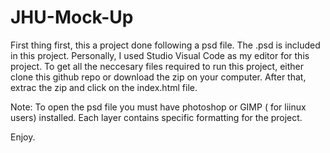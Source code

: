 # JHU-Mock-Up

First thing first, this a project done following a psd file. The .psd is included in this project. 
Personally, I used Studio Visual Code as my editor for this project. To get all the neccesary files required to run this project, either
clone this github repo or download the zip on your computer. After that, extrac the zip and click on the index.html file.


Note: To open the psd file you must have photoshop or GIMP ( for liinux users) installed. Each layer contains specific formatting for the project.

Enjoy.
